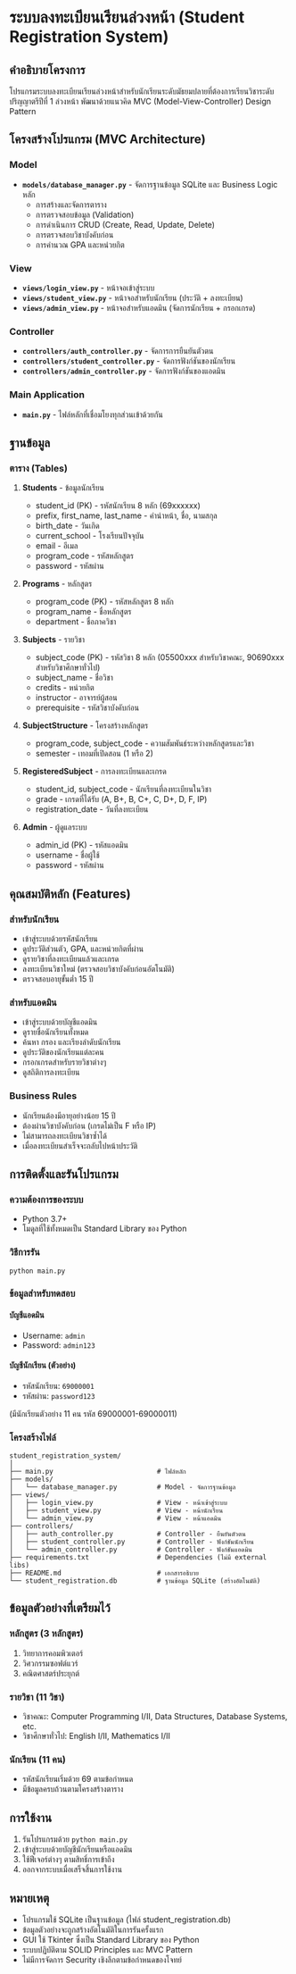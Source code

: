 # ระบบลงทะเบียนเรียนล่วงหน้า (Student Registration System)

## คำอธิบายโครงการ

โปรแกรมระบบลงทะเบียนเรียนล่วงหน้าสำหรับนักเรียนระดับมัธยมปลายที่ต้องการเรียนวิชาระดับปริญญาตรีปีที่ 1 ล่วงหน้า พัฒนาด้วยแนวคิด MVC (Model-View-Controller) Design Pattern

## โครงสร้างโปรแกรม (MVC Architecture)

### Model

- **`models/database_manager.py`** - จัดการฐานข้อมูล SQLite และ Business Logic หลัก
  - การสร้างและจัดการตาราง
  - การตรวจสอบข้อมูล (Validation)
  - การดำเนินการ CRUD (Create, Read, Update, Delete)
  - การตรวจสอบวิชาบังคับก่อน
  - การคำนวณ GPA และหน่วยกิต

### View

- **`views/login_view.py`** - หน้าจอเข้าสู่ระบบ
- **`views/student_view.py`** - หน้าจอสำหรับนักเรียน (ประวัติ + ลงทะเบียน)
- **`views/admin_view.py`** - หน้าจอสำหรับแอดมิน (จัดการนักเรียน + กรอกเกรด)

### Controller

- **`controllers/auth_controller.py`** - จัดการการยืนยันตัวตน
- **`controllers/student_controller.py`** - จัดการฟังก์ชันของนักเรียน
- **`controllers/admin_controller.py`** - จัดการฟังก์ชันของแอดมิน

### Main Application

- **`main.py`** - ไฟล์หลักที่เชื่อมโยงทุกส่วนเข้าด้วยกัน

## ฐานข้อมูล

### ตาราง (Tables)

1. **Students** - ข้อมูลนักเรียน

   - student_id (PK) - รหัสนักเรียน 8 หลัก (69xxxxxx)
   - prefix, first_name, last_name - คำนำหน้า, ชื่อ, นามสกุล
   - birth_date - วันเกิด
   - current_school - โรงเรียนปัจจุบัน
   - email - อีเมล
   - program_code - รหัสหลักสูตร
   - password - รหัสผ่าน

2. **Programs** - หลักสูตร

   - program_code (PK) - รหัสหลักสูตร 8 หลัก
   - program_name - ชื่อหลักสูตร
   - department - ชื่อภาควิชา

3. **Subjects** - รายวิชา

   - subject_code (PK) - รหัสวิชา 8 หลัก (05500xxx สำหรับวิชาคณะ, 90690xxx สำหรับวิชาศึกษาทั่วไป)
   - subject_name - ชื่อวิชา
   - credits - หน่วยกิต
   - instructor - อาจารย์ผู้สอน
   - prerequisite - รหัสวิชาบังคับก่อน

4. **SubjectStructure** - โครงสร้างหลักสูตร

   - program_code, subject_code - ความสัมพันธ์ระหว่างหลักสูตรและวิชา
   - semester - เทอมที่เปิดสอน (1 หรือ 2)

5. **RegisteredSubject** - การลงทะเบียนและเกรด

   - student_id, subject_code - นักเรียนที่ลงทะเบียนในวิชา
   - grade - เกรดที่ได้รับ (A, B+, B, C+, C, D+, D, F, IP)
   - registration_date - วันที่ลงทะเบียน

6. **Admin** - ผู้ดูแลระบบ
   - admin_id (PK) - รหัสแอดมิน
   - username - ชื่อผู้ใช้
   - password - รหัสผ่าน

## คุณสมบัติหลัก (Features)

### สำหรับนักเรียน

- เข้าสู่ระบบด้วยรหัสนักเรียน
- ดูประวัติส่วนตัว, GPA, และหน่วยกิตที่ผ่าน
- ดูรายวิชาที่ลงทะเบียนแล้วและเกรด
- ลงทะเบียนวิชาใหม่ (ตรวจสอบวิชาบังคับก่อนอัตโนมัติ)
- ตรวจสอบอายุขั้นต่ำ 15 ปี

### สำหรับแอดมิน

- เข้าสู่ระบบด้วยบัญชีแอดมิน
- ดูรายชื่อนักเรียนทั้งหมด
- ค้นหา กรอง และเรียงลำดับนักเรียน
- ดูประวัติของนักเรียนแต่ละคน
- กรอกเกรดสำหรับรายวิชาต่างๆ
- ดูสถิติการลงทะเบียน

### Business Rules

- นักเรียนต้องมีอายุอย่างน้อย 15 ปี
- ต้องผ่านวิชาบังคับก่อน (เกรดไม่เป็น F หรือ IP)
- ไม่สามารถลงทะเบียนวิชาซ้ำได้
- เมื่อลงทะเบียนสำเร็จจะกลับไปหน้าประวัติ

## การติดตั้งและรันโปรแกรม

### ความต้องการของระบบ

- Python 3.7+
- โมดูลที่ใช้ทั้งหมดเป็น Standard Library ของ Python

### วิธีการรัน

```bash
python main.py
```

### ข้อมูลสำหรับทดสอบ

#### บัญชีแอดมิน

- Username: `admin`
- Password: `admin123`

#### บัญชีนักเรียน (ตัวอย่าง)

- รหัสนักเรียน: `69000001`
- รหัสผ่าน: `password123`

(มีนักเรียนตัวอย่าง 11 คน รหัส 69000001-69000011)

### โครงสร้างไฟล์

```
student_registration_system/
│
├── main.py                          # ไฟล์หลัก
├── models/
│   └── database_manager.py          # Model - จัดการฐานข้อมูล
├── views/
│   ├── login_view.py                # View - หน้าเข้าสู่ระบบ
│   ├── student_view.py              # View - หน้านักเรียน
│   └── admin_view.py                # View - หน้าแอดมิน
├── controllers/
│   ├── auth_controller.py           # Controller - ยืนยันตัวตน
│   ├── student_controller.py        # Controller - ฟังก์ชันนักเรียน
│   └── admin_controller.py          # Controller - ฟังก์ชันแอดมิน
├── requirements.txt                 # Dependencies (ไม่มี external libs)
├── README.md                        # เอกสารอธิบาย
└── student_registration.db          # ฐานข้อมูล SQLite (สร้างอัตโนมัติ)
```

## ข้อมูลตัวอย่างที่เตรียมไว้

### หลักสูตร (3 หลักสูตร)

1. วิทยาการคอมพิวเตอร์
2. วิศวกรรมซอฟต์แวร์
3. คณิตศาสตร์ประยุกต์

### รายวิชา (11 วิชา)

- วิชาคณะ: Computer Programming I/II, Data Structures, Database Systems, etc.
- วิชาศึกษาทั่วไป: English I/II, Mathematics I/II

### นักเรียน (11 คน)

- รหัสนักเรียนเริ่มด้วย 69 ตามข้อกำหนด
- มีข้อมูลครบถ้วนตามโครงสร้างตาราง

## การใช้งาน

1. รันโปรแกรมด้วย `python main.py`
2. เข้าสู่ระบบด้วยบัญชีนักเรียนหรือแอดมิน
3. ใช้ฟีเจอร์ต่างๆ ตามสิทธิ์การเข้าถึง
4. ออกจากระบบเมื่อเสร็จสิ้นการใช้งาน

## หมายเหตุ

- โปรแกรมใช้ SQLite เป็นฐานข้อมูล (ไฟล์ student_registration.db)
- ข้อมูลตัวอย่างจะถูกสร้างอัตโนมัติในการรันครั้งแรก
- GUI ใช้ Tkinter ซึ่งเป็น Standard Library ของ Python
- ระบบปฏิบัติตาม SOLID Principles และ MVC Pattern
- ไม่มีการจัดการ Security เชิงลึกตามข้อกำหนดของโจทย์

